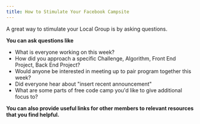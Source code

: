 ```yaml
---
title: How to Stimulate Your Facebook Campsite
---
```

A great way to stimulate your Local Group is by asking questions.

**You can ask questions like**

*   What is everyone working on this week?
*   How did you approach a specific Challenge, Algorithm, Front End Project, Back End Project?
*   Would anyone be interested in meeting up to pair program together this week?
*   Did everyone hear about "insert recent announcement"
*   What are some parts of free code camp you'd like to give additional focus to?

**You can also provide useful links for other members to relevant resources that you find helpful.**